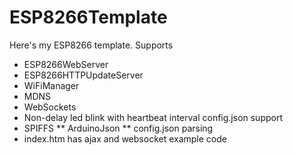 # ESP8266Template
Here's my ESP8266 template. 
Supports
* ESP8266WebServer
* ESP8266HTTPUpdateServer
* WiFiManager
* MDNS
* WebSockets
* Non-delay led blink with heartbeat interval config.json support
* SPIFFS
** ArduinoJson
** config.json parsing
* index.htm has ajax and websocket example code
